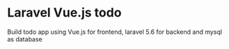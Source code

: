 # Laravel Vue.js todo
Build todo app using Vue.js for frontend, laravel 5.6 for backend and mysql as database
